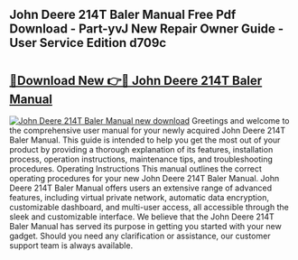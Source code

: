 ## John Deere 214T Baler Manual Free Pdf Download - Part-yvJ New Repair Owner Guide - User Service Edition d709c

# <h2><a href="http://bc86349.oget.top/?id=John+Deere+214T+Baler+Manual">🔗Download New 👉🔴 John Deere 214T Baler Manual</a></h2>

[![John Deere 214T Baler Manual new download](https://i.imgur.com/5g1atiW.png)](http://bc86349.oget.top/?id=John+Deere+214T+Baler+Manual)
Greetings and welcome to the comprehensive user manual for your newly acquired John Deere 214T Baler Manual. This guide is intended to help you get the most out of your product by providing a thorough explanation of its features, installation process, operation instructions, maintenance tips, and troubleshooting procedures. Operating Instructions This manual outlines the correct operating procedures for your new John Deere 214T Baler Manual. John Deere 214T Baler Manual offers users an extensive range of advanced features, including virtual private network, automatic data encryption, customizable dashboard, and multi-user access, all accessible through the sleek and customizable interface. We believe that the John Deere 214T Baler Manual has served its purpose in getting you started with your new gadget. Should you need any clarification or assistance, our customer support team is always available.

